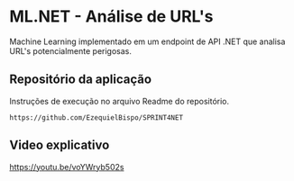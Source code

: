 # ML.NET - Análise de URL's

Machine Learning implementado em um endpoint de API .NET que analisa URL's potencialmente perigosas.

## Repositório da aplicação

Instruções de execução no arquivo Readme do repositório.

```url
https://github.com/EzequielBispo/SPRINT4NET
```

## Video explicativo

https://youtu.be/voYWryb502s
